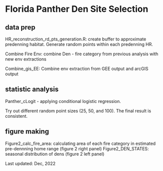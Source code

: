 # Florida Panther Den Site Selection
## data prep
HR_reconstruction_rd_pts_generation.R: create buffer to approximate predenning habitat. Generate random points within each predenning HR. 

Combine Fire Env: combine Den - fire category from previous analysis with new env extractions

Combine_gis_EE: Combine env extraction from GEE output and arcGIS output

## statistic analysis
Panther_cLogit - applying conditional logistic regression. 

Try out different random point sizes (25, 50, and 100). The final result is consistent.

## figure making 
Figure2_calc_fire_area: calculating area of each fire category in estimated pre-dennning home range (figure 2 right panel)
Figure2_DEN_STATES: seasonal distribution of dens (figure 2 left panel)


Last updated: Dec, 2022
